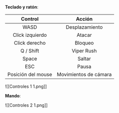 
**Teclado y ratón**:

|      Control       |        Acción         |
| :----------------: | :-------------------: |
|        WASD        |    Desplazamiento     |
|  Click izquierdo   |        Atacar         |
|   Click derecho    |        Bloqueo        |
|     Q / Shift      |      Viper Rush       |
|       Space        |        Saltar         |
|        ESC         |         Pausa         |
| Posición del mouse | Movimientos de cámara |

![[Controles 1 1.png]]

**Mando**:

![[Controles 2 1.png]]